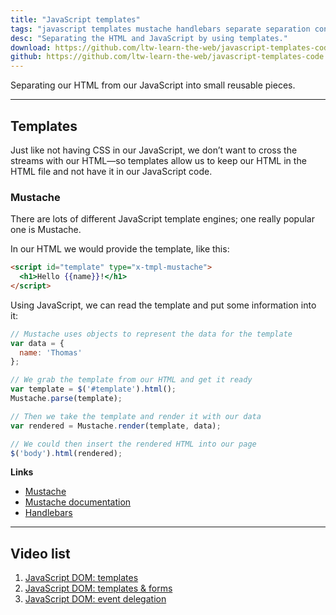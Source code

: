 ```yaml
---
title: "JavaScript templates"
tags: "javascript templates mustache handlebars separate separation concerns external html"
desc: "Separating the HTML and JavaScript by using templates."
download: https://github.com/ltw-learn-the-web/javascript-templates-code/archive/master.zip
github: https://github.com/ltw-learn-the-web/javascript-templates-code
---
```


Separating our HTML from our JavaScript into small reusable pieces.

---

## Templates

Just like not having CSS in our JavaScript, we don’t want to cross the streams with our HTML—so templates allow us to keep our HTML in the HTML file and not have it in our JavaScript code.

### Mustache

There are lots of different JavaScript template engines; one really popular one is Mustache.

In our HTML we would provide the template, like this:

```html
<script id="template" type="x-tmpl-mustache">
  <h1>Hello {{name}}!</h1>
</script>
```

Using JavaScript, we can read the template and put some information into it:

```js
// Mustache uses objects to represent the data for the template
var data = {
  name: 'Thomas'
};

// We grab the template from our HTML and get it ready
var template = $('#template').html();
Mustache.parse(template);

// Then we take the template and render it with our data
var rendered = Mustache.render(template, data);

// We could then insert the rendered HTML into our page
$('body').html(rendered);
```

**Links**

- [Mustache](http://mustache.github.io/)
- [Mustache documentation](https://github.com/janl/mustache.js)
- [Handlebars](http://handlebarsjs.com/)

---

## Video list

1. [JavaScript DOM: templates](https://www.youtube.com/watch?v=3EJ3rf-Yk0g&index=7&list=PLWjCJDeWfDdexVfek9nZEdmbyBL6_yP6Y)
2. [JavaScript DOM: templates & forms](https://www.youtube.com/watch?v=xQ-Y3APkbvQ&index=8&list=PLWjCJDeWfDdexVfek9nZEdmbyBL6_yP6Y)
3. [JavaScript DOM: event delegation](https://www.youtube.com/watch?v=cWTI3er8EKI&index=9&list=PLWjCJDeWfDdexVfek9nZEdmbyBL6_yP6Y)
